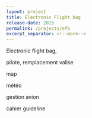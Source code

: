 ```yaml
---
layout: project
title: Electronic Flight bag
release-date: 2015
permalink: /projects/efb
excerpt_separator: <!--more-->
---
```


Electronic flight bag,

pilote, remplacement valise

map

météo

gestion avion

cahier guideline
